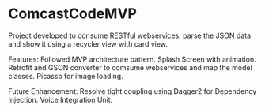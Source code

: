 # ComcastCodeMVP
Project developed to consume RESTful webservices, parse the JSON data and show it using a recycler view with card view.

Features:
Followed MVP architecture pattern.
Splash Screen with animation.
Retrofit and GSON converter to comsume webservices and map the model classes.
Picasso for image loading.

Future Enhancement:
Resolve tight coupling using Dagger2 for Dependency Injection.
Voice Integration Unit.

